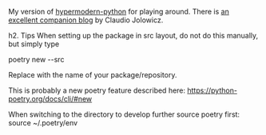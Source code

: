 My version of [hypermodern-python](https://github.com/cjolowicz/hypermodern-python) for playing around. There is [an excellent companion blog](https://cjolowicz.github.io/posts/hypermodern-python-01-setup/) by Claudio Jolowicz.

h2. Tips
When setting up the package in src layout, do not do this manually, but simply type

poetry new --src <package-name>

Replace <package-name> with the name of your package/repository.

This is probably a new poetry feature described here: https://python-poetry.org/docs/cli/#new

When switching to the directory to develop further source poetry first:
source ~/.poetry/env
